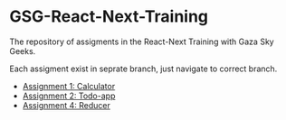 # GSG-React-Next-Training
The repository of assigments in the React-Next Training with Gaza Sky Geeks.

Each assigment exist in seprate branch, just navigate to correct branch.



- [Assignment 1: Calculator](https://github.com/abdalsalam-jodalah/GSG-React-Next-Training/tree/calculator-assignment)
- [Assignment 2: Todo-app](https://github.com/abdalsalam-jodalah/GSG-React-Next-Training/tree/assignment2)
- [Assignment 4: Reducer](https://github.com/abdalsalam-jodalah/GSG-React-Next-Training/tree/Reducer-assignment)
